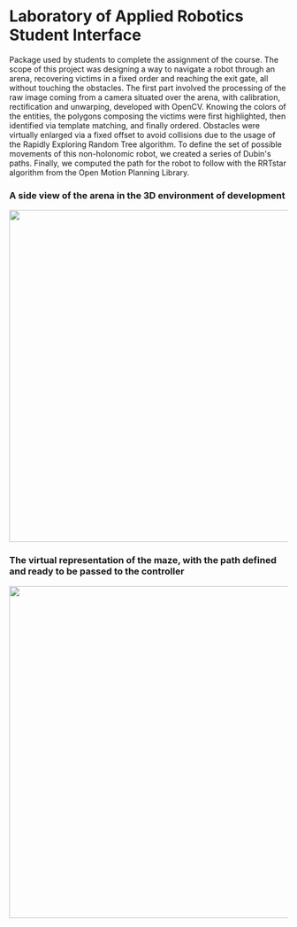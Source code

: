 # Laboratory of Applied Robotics Student Interface
Package used by students to complete the assignment of the course. The scope of this project was designing a way to navigate a robot through an arena, recovering victims in a fixed order and reaching the exit gate, all without touching the obstacles.
The first part involved the processing of the raw image coming from a camera situated over the arena, with calibration, rectification and unwarping, developed with OpenCV.  Knowing the colors of the entities, the polygons composing the victims were first highlighted, then identified via template matching, and finally ordered. Obstacles were virtually enlarged via a fixed offset to avoid collisions due to the usage of the Rapidly Exploring Random Tree algorithm. To define the set of possible movements of this non-holonomic robot, we created a series of Dubin's paths. Finally, we computed the path for the robot to follow with the RRTstar algorithm from the Open Motion Planning Library.

### A side view of the arena in the 3D environment of development

<p align="left">
  <img width="600" src=https://github.com/massimilianofronza/AppliedRoboticsStudentInterface/assets/38779834/e4eb45e9-8dfc-427c-b78a-6db667ddda73>
</p>

### The virtual representation of the maze, with the path defined and ready to be passed to the controller

<p align="left">
  <img width="600" src=https://github.com/massimilianofronza/AppliedRoboticsStudentInterface/assets/38779834/2cf4e6c7-0a0e-4703-be58-f92a368352a0>
</p>
